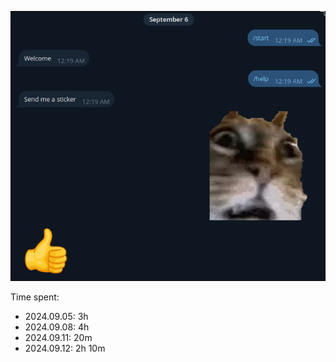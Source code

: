 ![](./assets/title.png)

Time spent:

- 2024.09.05: 3h
- 2024.09.08: 4h
- 2024.09.11: 20m
- 2024.09.12: 2h 10m